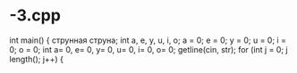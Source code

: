# -3.cpp
int main()
{
 струнная струна;
	int a, e, y, u, i, o;
 a = 0;
 e = 0;
 y = 0;
 u = 0;
 i = 0;
 o = 0;
	int a= 0, e= 0, y= 0, u= 0, i= 0, o= 0;
	getline(cin, str);
	for (int j = 0; j length(); j++)
	{
 
